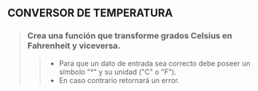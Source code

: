 ## CONVERSOR DE TEMPERATURA

> ### Crea una función que transforme grados Celsius en Fahrenheit y viceversa.
>> - Para que un dato de entrada sea correcto debe poseer un símbolo "°" y su unidad ("C" o "F").
>> - En caso contrario retornará un error.
